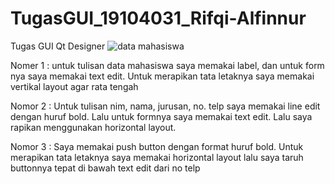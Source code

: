 # TugasGUI_19104031_Rifqi-Alfinnur
Tugas GUI Qt Designer
![data mahasiswa](https://user-images.githubusercontent.com/58881125/116974501-6dd50800-ace8-11eb-9340-e8c370f57381.png)

Nomer 1 : untuk tulisan data mahasiswa saya memakai label, dan untuk form nya saya memakai text edit. Untuk merapikan tata letaknya saya memakai vertikal layout agar rata tengah

Nomor 2 : Untuk tulisan nim, nama, jurusan, no. telp saya memakai line edit dengan huruf bold. Lalu untuk formnya saya memakai text edit. Lalu saya rapikan menggunakan horizontal layout.

Nomor 3 : Saya memakai push button dengan format huruf bold. Untuk merapikan tata letaknya saya memakai horizontal layout lalu saya taruh buttonnya tepat di bawah text edit dari no telp